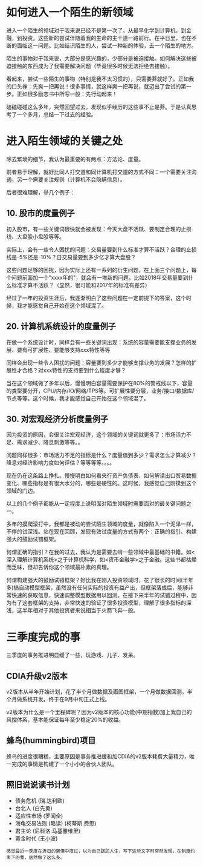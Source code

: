 # 如何进入一个陌生的新领域

进入一个陌生的领域对于我来说已经不是第一次了。从最早化学到计算机，到金融，到投资。这些新的尝试伴随着我的生命的主干道一路前行。在平日里，也在不断的面临这一问题。比如结识陌生的人，尝试一种新的体验，去一个陌生的地方。

陌生的事物对于我来说，大部分是感兴趣的，少部分是被迫接触。如何解决这些被迫接触的东西成为了我需要解决问题（毕竟很多时候无法拒绝去接触）。

看起来，尝试一些陌生的事物（特别是我不太习惯的），只需要莽就好了。正如我的口头禅：先爽一把再说！很多事情，就这样爽一把再说，就迈出了尝试的第一步。正如很多励志书中所写一般：先行动起来！

磕磕碰碰这么多年，突然回望过去，发现似乎经历的这些事不止是莽。于是认真思考了一个多月，总结一下过去的经验。

# 进入陌生领域的关键之处

除去繁琐的细节，我认为最重要的有两点：方法论、度量。

前者易于理解，就好比同人打交道和同计算机打交道的方式不同：一个需要关注沟通，另一个需要关注规则（计算机不会隐瞒信息）。

后者很难理解，举几个例子：

## 10. 股市的度量例子

初入股市，有一些关键词很快就会被发现：今天大盘不活跃、要制定合理的止损线、大盘股小盘股等等。

实际上，会有一些令人困扰的问题：交易量要到什么标准才算不活跃？合理的止损线是-5%还是-10%？日交易量要到多少亿才算大盘股？

这些问题足够的困扰，因为实际上还有一系列的衍生问题，在上面三个问题上，每个问题前面加一个"xxxx年的"，就会有一堆新的问题，比如2018年交易量要到什么标准才算不活跃？（显然，很可能和2017年的标准有差异）

经过了一年的投资生涯后，我逐渐明白了这些问题在一定前提下的答案，这个时候，我才能感觉自己开始在这个领域混了。

## 20. 计算机系统设计的度量例子

在做一个系统设计时，同样会有一些关键词出现：系统的容量需要能支撑业务的发展、要有可扩展性、要能够支持xxx特性等等

同样会出现一些令人困扰的问题：容量要到多少才能够支撑业务的发展？怎样的扩展性才合格？对xxx特性的支持要到什么程度才够？

当在这个领域做了多年以后，慢慢明白容量需要保护在80%的警戒线以下，容量的类型要分开，CPU/内存/IO/网络/TPS等。可扩展性要分层，业务/接口/数据库/节点等等。这个时候，我才能感觉自己开始在这个领域混了。

## 30. 对宏观经济分析度量例子

因为投资的原因，会很关注宏观经济，这个领域的关键词就更多了：市场活力不足、需求减少、降息刺激等等。。

问题同样很多：市场活力不足的指标是什么？度量值到多少？需求怎么才算减少？降息对经济影响力度如何评估？等等等等。。。。

现在仍在这条路上挣扎。慢慢明白如何看央行资产负债表、如何解读出口贸易数据变化、哪些指标是有很大水分的，哪些是硬性的。这时候，我感觉自己刚摸到这个领域的门边。

以上的几个例子都能从一定程度上说明面对陌生领域时需要面对的最关键问题之一。

多年的摸爬滚打中，我都是被动的尝试陌生领域的度量，就像陷入一个泥泽一样，不停的试深浅。站在现在回顾，发现有效试度量的方式有两个：正确的指引、构建强大的鼓励试错框架。

何谓正确的指引？在我的过去，我认为是需要去啃一些领域中最基础的书籍。如<深入理解计算机系统>之于计算机科学，如<货币金融学>之于金融。这些书都枯燥而乏味，但却告诉你这个领域最朴素的真理。

何谓构建强大的鼓励试错框架？好比我在刚入投资领域时，花了很长的时间(半年多)搞自动模型框架，虽然没有任何实际的投资有益产出，但框架落成后，能够非常快速的获取信息，快速调整模型数据用以回测。在接下来半年的试错过程中，因为有了这套框架的支持，非常快速的验证了很多投资模型，理解了很多指标的深浅，这半年相对于其他投资者来说相当于火箭飞奔一般。

# 三季度完成的事

三季度的事务推进明显缓了一些，玩游戏、儿子、发呆。

## CDIA升级v2版本

v2版本从半年开始计划，花了半个月做数据及画图框架，一个月做数据回测，半个月做系统开发。终于在9月中旬正式上线。

v2版本为什么是一个里程碑呢？因为v2版本的核心功能(中期指数)加上我自己的风控体系，基本能保证每年至少稳定20%的收益。

## 蜂鸟(hummingbird)项目

蜂鸟的进度很糟糕，主要原因是事务推进缓和加CDIA的v2版本耗费大量精力，唯一完成的事情是构建了一个小小的合伙人团队。

## 照旧说说读书计划

- 债务危机 (瑞.达利欧)
- 台北人 (白先勇)
- 适应性市场 (罗闻全)
- 海龟交易法则 (略读) (柯蒂斯.费思)
- 君主论 (尼科洛.马基雅维里)
- 黄金时代 (王小波)

`感觉最近一季度在连日的懒惰中度过，以为自己蹉跎人生，写下这些文字时突然发现，在制度约束下的我，居然做了这么多。`
